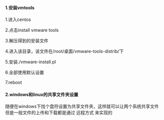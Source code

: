 #### 1.安装vmtools
1.进入centos

2.点击install vmware tools

3.解压得到的安装文件

4.进入该目录，该文件在/root/桌面/vmware-tools-distrib/下

5.安装./vmware-install.pl

6.全部使用默认设置

7.reboot

#### 2.windows和linux的共享文件夹设置
随便在windows下找个盘符设置为共享文件夹，这样就可以让两个系统共享文件
但是一般文件的上传和下载都是通过    远程方式    来实现的
